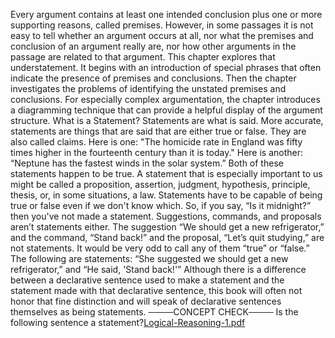 Every argument contains at least one intended conclusion plus one or more supporting reasons, called premises. However, in some passages it is not easy to tell whether an argument occurs at all, nor what the premises and conclusion of an argument really are, nor how other arguments in the passage are related to that argument. This chapter explores that understatement. It begins with an introduction of special phrases that often indicate the presence of premises and conclusions. Then the chapter investigates the problems of identifying the unstated premises and conclusions. For especially complex argumentation, the chapter introduces a diagramming technique that can provide a helpful display of the argument structure.
What is a Statement?
Statements are what is said. More accurate, statements are things that are said that are either true or false. They are also called claims. Here is one: "The homicide rate in England was fifty times higher in the fourteenth century than it is today." Here is another: “Neptune has the fastest winds in the solar system.” Both of these statements happen to be true. A statement that is especially important to us might be called a proposition, assertion, judgment, hypothesis, principle, thesis, or, in some situations, a law. Statements have to be capable of being true or false even if we don't know which. So, if you say, “Is it midnight?” then you've not made a statement. Suggestions, commands, and proposals aren’t statements either. The suggestion “We should get a new refrigerator,” and the command, “Stand back!” and the proposal, “Let’s quit studying,” are not statements. It would be very odd to call any of them “true” or “false.” The following are statements: “She suggested we should get a new refrigerator,” and “He said, 'Stand back!'”
Although there is a difference between a declarative sentence used to make a statement and the statement made with that declarative sentence, this book will often not honor that fine distinction and will speak of declarative sentences themselves as being statements.
────CONCEPT CHECK────
Is the following sentence a statement?[Logical-Reasoning-1.pdf](https://github.com/ahmadhafian1/ahmadhafian1.github.io/files/7961236/Logical-Reasoning-1.pdf)
